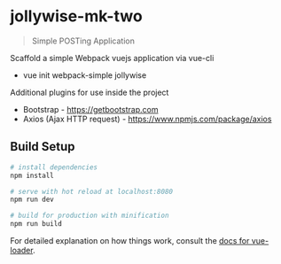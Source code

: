 # jollywise-mk-two

> Simple POSTing Application

Scaffold a simple Webpack vuejs application via vue-cli
* vue init webpack-simple jollywise

Additional plugins for use inside the project
* Bootstrap - https://getbootstrap.com
* Axios (Ajax HTTP request) - https://www.npmjs.com/package/axios




## Build Setup

``` bash
# install dependencies
npm install

# serve with hot reload at localhost:8080
npm run dev

# build for production with minification
npm run build
```

For detailed explanation on how things work, consult the [docs for vue-loader](http://vuejs.github.io/vue-loader).
